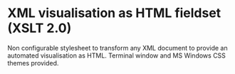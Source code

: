 # XML visualisation as HTML fieldset (XSLT 2.0)
Non configurable stylesheet to transform any XML document to provide an automated visualisation as HTML. Terminal window and MS Windows CSS themes provided.
